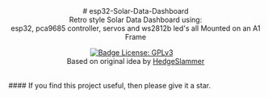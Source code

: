 <div align = center>
  # esp32-Solar-Data-Dashboard<br/>
Retro style Solar Data Dashboard using:<br/>
  esp32, pca9685 controller, servos and ws2812b led's all Mounted on an A1 Frame

[![Badge License: GPLv3](https://img.shields.io/badge/License-GPLv3-brightgreen.svg)](https://www.gnu.org/licenses/gpl-3.0)
 &nbsp; &nbsp;
 <br/>
 Based on original idea by [HedgeSlammer](https://powerforum.co.za/profile/27886-hedgeslammer/)
 <br/>


</div>
<br/>
#### If you find this project useful, then please give it a star.
